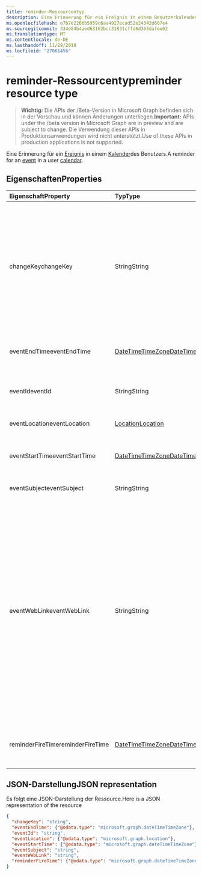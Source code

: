 ```yaml
---
title: reminder-Ressourcentyp
description: Eine Erinnerung für ein Ereignis in einem Benutzerkalender.
ms.openlocfilehash: e7b7e2266b5959c6aa4927ecad52e24342d607e4
ms.sourcegitcommit: 334e84b4aed63162bcc31831cffd6d363dafee02
ms.translationtype: MT
ms.contentlocale: de-DE
ms.lasthandoff: 11/29/2018
ms.locfileid: "27061456"
---
```

# <a name="reminder-resource-type"></a><span data-ttu-id="71e69-103">reminder-Ressourcentyp</span><span class="sxs-lookup"><span data-stu-id="71e69-103">reminder resource type</span></span>

> <span data-ttu-id="71e69-104">**Wichtig:** Die APIs der /Beta-Version in Microsoft Graph befinden sich in der Vorschau und können Änderungen unterliegen.</span><span class="sxs-lookup"><span data-stu-id="71e69-104">**Important:** APIs under the /beta version in Microsoft Graph are in preview and are subject to change.</span></span> <span data-ttu-id="71e69-105">Die Verwendung dieser APIs in Produktionsanwendungen wird nicht unterstützt.</span><span class="sxs-lookup"><span data-stu-id="71e69-105">Use of these APIs in production applications is not supported.</span></span>

<span data-ttu-id="71e69-106">Eine Erinnerung für ein [Ereignis](event.md) in einem [Kalender](calendar.md)des Benutzers.</span><span class="sxs-lookup"><span data-stu-id="71e69-106">A reminder for an [event](event.md) in a user [calendar](calendar.md).</span></span>

## <a name="properties"></a><span data-ttu-id="71e69-107">Eigenschaften</span><span class="sxs-lookup"><span data-stu-id="71e69-107">Properties</span></span>
| <span data-ttu-id="71e69-108">Eigenschaft</span><span class="sxs-lookup"><span data-stu-id="71e69-108">Property</span></span>     | <span data-ttu-id="71e69-109">Typ</span><span class="sxs-lookup"><span data-stu-id="71e69-109">Type</span></span>   |<span data-ttu-id="71e69-110">Beschreibung</span><span class="sxs-lookup"><span data-stu-id="71e69-110">Description</span></span>|
|:---------------|:--------|:----------|
|<span data-ttu-id="71e69-111">changeKey</span><span class="sxs-lookup"><span data-stu-id="71e69-111">changeKey</span></span>|<span data-ttu-id="71e69-112">String</span><span class="sxs-lookup"><span data-stu-id="71e69-112">String</span></span>|<span data-ttu-id="71e69-p102">Gibt die Version der Erinnerung an. Jedes Mal, wenn die Erinnerung geändert wird, wird auch **changeKey** geändert. Auf diese Weise kann Exchange Änderungen an der korrekten Version des Objekts vornehmen.</span><span class="sxs-lookup"><span data-stu-id="71e69-p102">Identifies the version of the reminder. Every time the reminder is changed, **changeKey** changes as well. This allows Exchange to apply changes to the correct version of the object.</span></span>|
|<span data-ttu-id="71e69-116">eventEndTime</span><span class="sxs-lookup"><span data-stu-id="71e69-116">eventEndTime</span></span>|[<span data-ttu-id="71e69-117">DateTimeTimeZone</span><span class="sxs-lookup"><span data-stu-id="71e69-117">DateTimeTimeZone</span></span>](datetimetimezone.md)|<span data-ttu-id="71e69-118">Datum, Uhrzeit und Zeitzone für das Ende des Ereignisses.</span><span class="sxs-lookup"><span data-stu-id="71e69-118">The date, time and time zone that the event ends.</span></span>|
|<span data-ttu-id="71e69-119">eventId</span><span class="sxs-lookup"><span data-stu-id="71e69-119">eventId</span></span>|<span data-ttu-id="71e69-120">String</span><span class="sxs-lookup"><span data-stu-id="71e69-120">String</span></span>|<span data-ttu-id="71e69-p103">Die eindeutige ID des Ereignisses. Schreibgeschützt.</span><span class="sxs-lookup"><span data-stu-id="71e69-p103">The unique ID of the event. Read only.</span></span>|
|<span data-ttu-id="71e69-123">eventLocation</span><span class="sxs-lookup"><span data-stu-id="71e69-123">eventLocation</span></span>|[<span data-ttu-id="71e69-124">Location</span><span class="sxs-lookup"><span data-stu-id="71e69-124">Location</span></span>](location.md)|<span data-ttu-id="71e69-125">Der Speicherort des Ereignisses.</span><span class="sxs-lookup"><span data-stu-id="71e69-125">The location of the event.</span></span>|
|<span data-ttu-id="71e69-126">eventStartTime</span><span class="sxs-lookup"><span data-stu-id="71e69-126">eventStartTime</span></span>|[<span data-ttu-id="71e69-127">DateTimeTimeZone</span><span class="sxs-lookup"><span data-stu-id="71e69-127">DateTimeTimeZone</span></span>](datetimetimezone.md)|<span data-ttu-id="71e69-128">Datum, Uhrzeit und Zeitzone für den Beginn des Ereignisses.</span><span class="sxs-lookup"><span data-stu-id="71e69-128">The date, time, and time zone that the event starts.</span></span>|
|<span data-ttu-id="71e69-129">eventSubject</span><span class="sxs-lookup"><span data-stu-id="71e69-129">eventSubject</span></span>|<span data-ttu-id="71e69-130">String</span><span class="sxs-lookup"><span data-stu-id="71e69-130">String</span></span>|<span data-ttu-id="71e69-131">Der Text der Betreffzeile des Ereignisses.</span><span class="sxs-lookup"><span data-stu-id="71e69-131">The text of the event's subject line.</span></span>|
|<span data-ttu-id="71e69-132">eventWebLink</span><span class="sxs-lookup"><span data-stu-id="71e69-132">eventWebLink</span></span>|<span data-ttu-id="71e69-133">String</span><span class="sxs-lookup"><span data-stu-id="71e69-133">String</span></span>|<span data-ttu-id="71e69-134">Die URL zum Öfnen des Ereignisses in Outlook im Web.</span><span class="sxs-lookup"><span data-stu-id="71e69-134">The URL to open the event in Outlook on the web.</span></span><br/><br/><span data-ttu-id="71e69-p104">Das Ereignis wird im Browser geöffnet, wenn Sie über Outlook im Web bei Ihrem Postfach angemeldet sind. Sie werden aufgefordert, sich anzumelden, wenn Sie noch nicht beim Browser angemeldet sind.</span><span class="sxs-lookup"><span data-stu-id="71e69-p104">The event will open in the browser if you are logged in to your mailbox via Outlook on the web. You will be prompted to login if you are not already logged in with the browser.</span></span><br/><br/><span data-ttu-id="71e69-137">Auf diese URL kann von einem iFrame aus zugegriffen werden.</span><span class="sxs-lookup"><span data-stu-id="71e69-137">This URL can be accessed from within an iFrame.</span></span>|
|<span data-ttu-id="71e69-138">reminderFireTime</span><span class="sxs-lookup"><span data-stu-id="71e69-138">reminderFireTime</span></span>|[<span data-ttu-id="71e69-139">DateTimeTimeZone</span><span class="sxs-lookup"><span data-stu-id="71e69-139">DateTimeTimeZone</span></span>](datetimetimezone.md)|<span data-ttu-id="71e69-140">Datum, Uhrzeit und Zeitzone für das Ausführen der Erinnerung.</span><span class="sxs-lookup"><span data-stu-id="71e69-140">The date, time, and time zone that the reminder is set to occur.</span></span>|

## <a name="json-representation"></a><span data-ttu-id="71e69-141">JSON-Darstellung</span><span class="sxs-lookup"><span data-stu-id="71e69-141">JSON representation</span></span>

<span data-ttu-id="71e69-142">Es folgt eine JSON-Darstellung der Ressource.</span><span class="sxs-lookup"><span data-stu-id="71e69-142">Here is a JSON representation of the resource</span></span>

<!-- {
  "blockType": "resource",
  "optionalProperties": [

  ],
  "@odata.type": "microsoft.graph.reminder"
}-->

```json
{
  "changeKey": "string",
  "eventEndTime": {"@odata.type": "microsoft.graph.dateTimeTimeZone"},
  "eventId": "string",
  "eventLocation": {"@odata.type": "microsoft.graph.location"},
  "eventStartTime": {"@odata.type": "microsoft.graph.dateTimeTimeZone"},
  "eventSubject": "string",
  "eventWebLink": "string",
  "reminderFireTime": {"@odata.type": "microsoft.graph.dateTimeTimeZone"}
}

```

<!-- uuid: 8fcb5dbc-d5aa-4681-8e31-b001d5168d79
2015-10-25 14:57:30 UTC -->
<!-- {
  "type": "#page.annotation",
  "description": "reminder resource",
  "keywords": "",
  "section": "documentation",
  "tocPath": ""
}-->